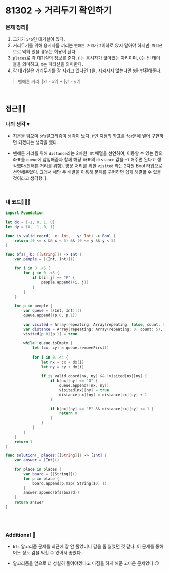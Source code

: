 # 81302 → 거리두기 확인하기
### 문제 정리📝
1. 크가가 `5*5`인 대기실이 있다.
2. 거리두기를 위해 응시자들 끼리는 `맨해튼 거리`가 `2`이하로 앉지 말아야 하지만, `파티션`으로 막혀 있을 경우는 허용이 된다.
3. `places`로 각 대기실의 정보를 준다. `P`는 응시자가 앉아있는 자리이며, `O`는 빈 테이블을 의미하고, `X`는 파티션을 의미한다.
4. 각 대기실은 거리두기를 잘 지키고 있다면 `1`을, 지켜지지 않는다면 `0`을 반환해준다.
> 맨해튼 거리: |x1 - x2| + |y1 - y2|

</br>

## 접근🚶🏻
### 나의 생각 ▾
- 지문을 읽으며 `bfs`알고리즘이 생각이 났다. `P`인 지점의 좌표를 `for`문에 넣어 구현하면 되겠다는 생각을 했다.

- 맨해튼 거리를 위해 `distance`라는 2차원 Int 배열을 선언하여, 이동할 수 있는 칸의 좌표를 `queue`에 삽입해줌과 함께 해당 좌표의 `distance` 값을 `+1` 해주면 된다고 생각했다(맨해튼 거리를 위함). 방문 처리를 위한 `visited` 라는 2차원 Bool 타입으로 선언해주었다. 그래서 해당 두 배열을 이용해 문제를 구현하면 쉽게 해결할 수 있을 것이라고 생각했다.

</br>

### 내 코드👨🏻‍💻
```swift
import Foundation

let dx = [-1, 0, 1, 0]
let dy = [0, -1, 0, 1]

func is_valid_coord(_ x: Int, _ y: Int) -> Bool {
    return (0 <= x && x < 5) && (0 <= y && y < 5)
}

func bfs(_ b: [[String]]) -> Int {
    var people = [(Int, Int)]()
    
    for i in 0..<5 {
        for j in 0..<5 {
            if b[i][j] == "P" {
                people.append((i, j))
            }
        }
    }
    
    for p in people {
        var queue = [(Int, Int)]()
        queue.append((p.0, p.1))
        
        var visited = Array(repeating: Array(repeating: false, count: 5), count: 5)
        var distance = Array(repeating: Array(repeating: 0, count: 5), count: 5)
        visited[p.0][p.1] = true
        
        while !queue.isEmpty {
            let (cx, cy) = queue.removeFirst()
            
            for i in 0..<4 {
                let nx = cx + dx[i]
                let ny = cy + dy[i]
                
                if is_valid_coord(nx, ny) && !visited[nx][ny] {
                    if b[nx][ny] == "O" {
                        queue.append((nx, ny))
                        visited[nx][ny] = true
                        distance[nx][ny] = distance[cx][cy] + 1
                    }
                    
                    if b[nx][ny] == "P" && distance[cx][cy] <= 1 {
                        return 0
                    }
                }
            }
        }
    }
    return 1
}

func solution(_ places:[[String]]) -> [Int] {
    var answer = [Int]()
    
    for place in places {
        var board = [[String]]()
        for p in place {
            board.append(p.map{ String($0) })
        }
        answer.append(bfs(board))
    }
    return answer
}
```

</br></br>

### Additional 📂
- `bfs` 알고리즘 문제를 최근에 잘 안 풀었더니 감을 좀 잃었던 것 같다. 이 문제를 통해 어느 정도 감을 익힐 수 있어서 좋았다.

- 알고리즘을 앞으로 더 성실히 풀어야겠다고 다짐을 하게 해준 고마운 문제였다 😏